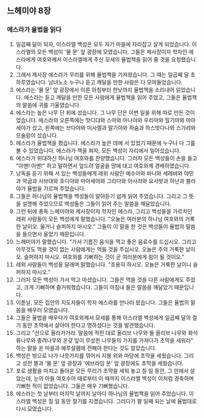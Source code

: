 ## 느헤미야 8장

### 에스라가 율법을 읽다
1. 일곱째 달이 되자, 이스라엘 백성은 모두 자기 마을에 자리잡고 살게 되었습니다. 이스라엘의 모든 백성이 '물 문' 앞 광장에 모였습니다. 그들은 제사장이자 학자인 에스라에게 여호와께서 이스라엘에게 주신 모세의 율법책을 읽어 줄 것을 요청했습니다.
2. 그래서 제사장 에스라가 무리를 위해 율법책을 가져왔습니다. 그 때는 일곱째 달 초하루였습니다. 남녀노소 누구나 듣고 깨달을 만한 사람은 다 모여들었습니다.
3. 에스라는 '물 문' 앞 광장에서 이른 아침부터 한낮까지 율법책을 소리내어 읽었습니다. 에스라는 듣고 깨달을 만한 모든 사람에게 율법책을 읽어 주었고, 그들은 율법책의 말씀에 귀를 기울였습니다.
4. 에스라는 높은 나무 단 위에 섰습니다. 그 나무 단은 이번 일을 위해 따로 만든 것이었습니다. 에스라의 오른쪽에는 맛디댜와 스마와 아나야와 우리야와 힐기야와 마아세야가 섰고, 왼쪽에는 브다야와 미사엘과 말기야와 하숨과 하스밧다나와 스가랴와 므술람이 섰습니다.
5. 에스라가 율법책을 폈습니다. 에스라가 높은 데에 서 있었기 때문에 누구나 다 그를 볼 수 있었습니다. 에스라가 책을 펴자, 모든 백성이 자리에서 일어섰습니다.
6. 에스라가 위대하신 하나님 여호와를 찬양했습니다. 그러자 모든 백성들이 손을 들고 "아멘! 아멘!" 하고 말하면서 엎드려 얼굴을 땅에 대고 여호와께 경배하였습니다.
7. 낭독을 듣기 위해 서 있는 백성들에게 레위 사람인 예수아와 바니와 세레뱌와 야민과 악굽과 사브대와 호디야와 마아세야와 그리다와 아사랴와 요사밧과 하난과 블라야가 율법을 가르쳐 주었습니다.
8. 그들은 하나님의 율법책을 백성들이 알아듣기 쉽게 읽어 주었습니다. 그리고 그 뜻을 설명해 주었으므로 백성들은 그들이 읽어 주는 말씀을 깨달았습니다.
9. 그런 뒤에 총독 느헤미야와 제사장이자 학자인 에스라, 그리고 백성들을 가르치던 레위 사람들이 모든 백성에게 말했습니다. "오늘은 여러분의 하나님 여호와의 거룩한 날이오. 울거나 슬퍼하지 마시오." 그들이 이 말을 한 것은 백성들이 율법의 말씀을 들으면서 울었기 때문입니다.
10. 느헤미야가 말했습니다. "가서 기름진 음식을 먹고 좋은 음료수를 드십시오. 그리고 아무것도 먹을 것이 없는 사람에게는 먹을 것을 주십시오. 오늘은 주의 거룩한 날이오. 슬퍼하지 마시오. 여호와를 기뻐하는 것이 곧 여러분에게 힘이 될 것이오."
11. 레위 사람들이 백성을 달래며 말했습니다. "조용히 하시오. 오늘은 거룩한 날이니 슬퍼하지 마시오."
12. 그러자 모든 백성이 가서 먹고 마셨습니다. 그들은 먹을 것을 다른 사람에게도 주었고, 크게 기뻐하며 즐거워했습니다. 그들이 마침내 들은 말씀을 깨달았기 때문입니다.
13. 이튿날, 모든 집안의 지도자들이 학자 에스라를 만나러 왔습니다. 그들은 율법의 말씀을 배우러 모였습니다.
14. 그들은 율법을 배우다가 여호와께서 모세를 통해 이스라엘 백성에게 일곱째 달의 절기 동안 초막에서 살아야 한다고 명하셨다는 것을 발견했습니다.
15. 그리고 "산으로 올라가거라. 말씀에 적힌 대로 올리브 나무와 들 올리브 나무와 화석류나무와 종려나무와 온갖 잎이 무성한 나무들의 가지를 가져다가 초막을 세워라" 하는 말을 온 마을과 예루살렘에 전해야 한다는 것도 알았습니다.
16. 백성은 밖으로 나가 나뭇가지를 꺾어서 지붕 위와 마당에 초막을 세웠습니다. 그리고 성전 뜰과 '물 문' 앞 광장과 '에브라임 문' 앞 광장에도 초막을 세웠습니다.
17. 포로 생활을 마치고 돌아온 모든 무리가 초막을 세워 놓고 칠 일 동안, 그 안에서 살았는데, 눈의 아들 여호수아 때로부터 이 때까지 이스라엘 백성이 이처럼 경축하며 기뻐한 적이 없었습니다. 그들은 매우 기뻐했습니다.
18. 에스라는 첫 날부터 마지막 날까지 날마다 하나님의 율법책을 읽어 주었습니다. 이스라엘 백성은 칠 일 동안 절기를 지켰습니다. 그러다가 팔 일째 되는 날에 율법대로 다시 모였습니다.